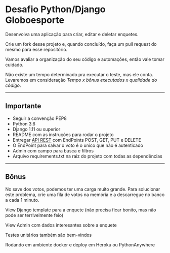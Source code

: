 # Desafio Python/Django Globoesporte

Desenvolva uma aplicação para criar, editar e deletar enquetes.

Crie um fork desse projeto e, quando concluído, faça um pull request do mesmo para esse repositório.

Vamos avaliar a organização do seu código e automações, então vale tomar cuidado.

Não existe um tempo determinado pra executar o teste, mas ele conta. Levaremos em consideração _Tempo x bônus executados x qualidade do código_.

---

## Importante

- Seguir a convenção PEP8
- Python 3.6
- Django 1.11 ou superior
- README com as instruções para rodar o projeto
- Entregar [API REST](http://www.django-rest-framework.org/) com EndPoints POST, GET, PUT e DELETE
- O EndPoint para salvar o voto é o unico que não é autenticado
- Admin com campo para busca e filtros
- Arquivo requirements.txt na raiz do projeto com todas as dependências

---

## Bônus

No save dos votos, podemos ter uma carga muito grande. Para solucionar este problema, crie uma fila de votos na memória e a descarregue no banco a cada 1 minuto.

View Django template para a enquete (não precisa ficar bonito, mas não pode ser terrivelmente feio)

View Admin com dados interesantes sobre a enquete 

Testes unitários também são bem-vindos

Rodando em ambiente docker e deploy em Heroku ou PythonAnywhere


